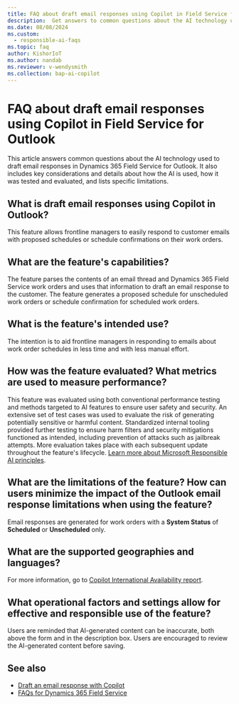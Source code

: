 ```yaml
---
title: FAQ about draft email responses using Copilot in Field Service for Outlook
description:  Get answers to common questions about the AI technology used to draft email responses in the Dynamics 365 Field Service for Outlook.
ms.date: 08/08/2024
ms.custom: 
  - responsible-ai-faqs
ms.topic: faq
author: KishorIoT
ms.author: nandab
ms.reviewer: v-wendysmith
ms.collection: bap-ai-copilot 
---
```


# FAQ about draft email responses using Copilot in Field Service for Outlook

This article answers common questions about the AI technology used to draft email responses in Dynamics 365 Field Service for Outlook. It also includes key considerations and details about how the AI is used, how it was tested and evaluated, and lists specific limitations.

## What is draft email responses using Copilot in Outlook?

This feature allows frontline managers to easily respond to customer emails with proposed schedules or schedule confirmations on their work orders.

## What are the feature's capabilities?

The feature parses the contents of an email thread and Dynamics 365 Field Service work orders and uses that information to draft an email response to the customer. The feature generates a proposed schedule for unscheduled work orders or schedule confirmation for scheduled work orders.

## What is the feature's intended use?

The intention is to aid frontline managers in responding to emails about work order schedules in less time and with less manual effort.

## How was the feature evaluated? What metrics are used to measure performance?

This feature was evaluated using both conventional performance testing and methods targeted to AI features to ensure user safety and security. An extensive set of test cases was used to evaluate the risk of generating potentially sensitive or harmful content. Standardized internal tooling provided further testing to ensure harm filters and security mitigations functioned as intended, including prevention of attacks such as jailbreak attempts. More evaluation takes place with each subsequent update throughout the feature's lifecycle. [Learn more about Microsoft Responsible AI principles](https://www.microsoft.com/en-us/ai/responsible-ai).

## What are the limitations of the feature? How can users minimize the impact of the Outlook email response limitations when using the feature?

Email responses are generated for work orders with a **System Status** of **Scheduled** or **Unscheduled** only.

## What are the supported geographies and languages?

For more information, go to [Copilot International Availability report](https://releaseplans.microsoft.com/availability-reports/?report=copilotfeaturereport).

## What operational factors and settings allow for effective and responsible use of the feature?

Users are reminded that AI-generated content can be inaccurate, both above the form and in the description box. Users are encouraged to review the AI-generated content before saving.

## See also

- [Draft an email response with Copilot](flw-outlook.md#draft-an-email-response-with-copilot)
- [FAQs for Dynamics 365 Field Service](responsible-ai-overview.md)
